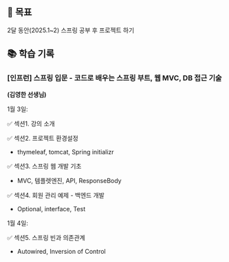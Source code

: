 ## 🔌 목표

2달 동안(2025.1~2) 스프링 공부 후 프로젝트 하기

## 📚 학습 기록

### [인프런] **스프링 입문 - 코드로 배우는 스프링 부트, 웹 MVC, DB 접근 기술**

**(김영한 선생님)**

1월 3일:

✅ 섹션1. 강의 소개

✅ 섹션2. 프로젝트 환경설정

- thymeleaf, tomcat, Spring initializr

✅ 섹션3. 스프링 웹 개발 기초

- MVC, 템플렛엔진, API, ResponseBody

✅ 섹션4. 회원 관리 예제 - 백엔드 개발

- Optional, interface, Test

1월 4일:

✅ 섹션5. 스프링 빈과 의존관계

- Autowired, Inversion of Control